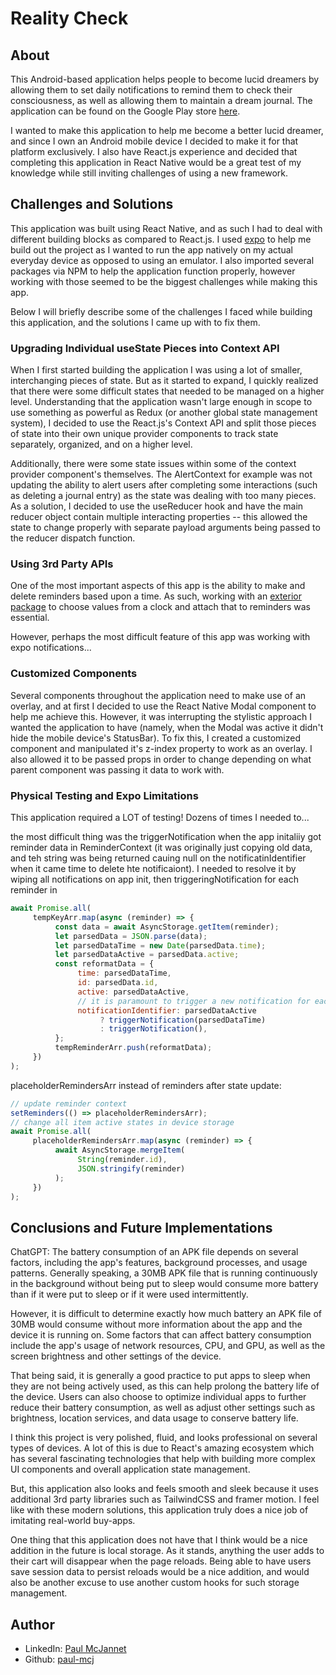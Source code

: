 # Reality Check

## About

This Android-based application helps people to become lucid dreamers by allowing them to set daily notifications to remind them to check their consciousness, as well as allowing them to maintain a dream journal. The application can be found on the Google Play store [here](https://beer-order-app-real.vercel.app/about).

I wanted to make this application to help me become a better lucid dreamer, and since I own an Android mobile device I decided to make it for that platform exclusively. I also have React.js experience and decided that completing this application in React Native would be a great test of my knowledge while still inviting challenges of using a new framework.

## Challenges and Solutions

This application was built using React Native, and as such I had to deal with different building blocks as compared to React.js. I used [expo](https://docs.expo.dev/) to help me build out the project as I wanted to run the app natively on my actual everyday device as opposed to using an emulator. I also imported several packages via NPM to help the application function properly, however working with those seemed to be the biggest challenges while making this app.

Below I will briefly describe some of the challenges I faced while building this application, and the solutions I came up with to fix them.

### Upgrading Individual useState Pieces into Context API

When I first started building the application I was using a lot of smaller, interchanging pieces of state. But as it started to expand, I quickly realized that there were some difficult states that needed to be managed on a higher level. Understanding that the application wasn't large enough in scope to use something as powerful as Redux (or another global state management system), I decided to use the React.js's Context API and split those pieces of state into their own unique provider components to track state separately, organized, and on a higher level.

Additionally, there were some state issues within some of the context provider component's themselves. The AlertContext for example was not updating the ability to alert users after completing some interactions (such as deleting a journal entry) as the state was dealing with too many pieces. As a solution, I decided to use the useReducer hook and have the main reducer object contain multiple interacting properties -- this allowed the state to change properly with separate payload arguments being passed to the reducer dispatch function.

### Using 3rd Party APIs

One of the most important aspects of this app is the ability to make and delete reminders based upon a time. As such, working with an [exterior package](https://www.npmjs.com/package/@react-native-community/datetimepicker) to choose values from a clock and attach that to reminders was essential.

However, perhaps the most difficult feature of this app was working with expo notifications...

### Customized Components

Several components throughout the application need to make use of an overlay, and at first I decided to use the React Native Modal component to help me achieve this. However, it was interrupting the stylistic approach I wanted the application to have (namely, when the Modal was active it didn't hide the mobile device's StatusBar). To fix this, I created a customized component and manipulated it's z-index property to work as an overlay. I also allowed it to be passed props in order to change depending on what parent component was passing it data to work with.

### Physical Testing and Expo Limitations

This application required a LOT of testing! Dozens of times I needed to...

the most difficult thing was the triggerNotification when the app initaliiy got reminder data in ReminderContext (it was originally just copying old data, and teh string was being returned cauing null on the notificatinIdentifier when it came time to delete hte notificaiont). I needed to resolve it by wiping all notifications on app init, then triggeringNotification for each reminder in

```javascript
await Promise.all(
     tempKeyArr.map(async (reminder) => {
          const data = await AsyncStorage.getItem(reminder);
          let parsedData = JSON.parse(data);
          let parsedDataTime = new Date(parsedData.time);
          let parsedDataActive = parsedData.active;
          const reformatData = {
               time: parsedDataTime,
               id: parsedData.id,
               active: parsedDataActive,
               // it is paramount to trigger a new notification for each reminder object that is about to be put into the reminder context. If this is not done here, then the notificationIdentifier prop would simply be "null" and thus the notification cannot be properly deleted/updated on the backend properly causing massive issues to app functionality.
               notificationIdentifier: parsedDataActive
                    ? triggerNotification(parsedDataTime)
                    : triggerNotification(),
          };
          tempReminderArr.push(reformatData);
     })
);
```

placeholderRemindersArr instead of reminders after state update:

```javascript
// update reminder context
setReminders(() => placeholderRemindersArr);
// change all item active states in device storage
await Promise.all(
     placeholderRemindersArr.map(async (reminder) => {
          await AsyncStorage.mergeItem(
               String(reminder.id),
               JSON.stringify(reminder)
          );
     })
);
```

## Conclusions and Future Implementations

ChatGPT:
The battery consumption of an APK file depends on several factors, including the app's features, background processes, and usage patterns. Generally speaking, a 30MB APK file that is running continuously in the background without being put to sleep would consume more battery than if it were put to sleep or if it were used intermittently.

However, it is difficult to determine exactly how much battery an APK file of 30MB would consume without more information about the app and the device it is running on. Some factors that can affect battery consumption include the app's usage of network resources, CPU, and GPU, as well as the screen brightness and other settings of the device.

That being said, it is generally a good practice to put apps to sleep when they are not being actively used, as this can help prolong the battery life of the device. Users can also choose to optimize individual apps to further reduce their battery consumption, as well as adjust other settings such as brightness, location services, and data usage to conserve battery life.

I think this project is very polished, fluid, and looks professional on several types of devices. A lot of this is due to React's amazing ecosystem which has several fascinating technologies that help with building more complex UI components and overall application state management.

But, this application also looks and feels smooth and sleek because it uses additional 3rd party libraries such as TailwindCSS and framer motion. I feel like with these modern solutions, this application truly does a nice job of imitating real-world buy-apps.

One thing that this application does not have that I think would be a nice addition in the future is local storage. As it stands, anything the user adds to their cart will disappear when the page reloads. Being able to have users save session data to persist reloads would be a nice addition, and would also be another excuse to use another custom hooks for such storage management.

## Author

-    LinkedIn: [Paul McJannet](https://www.linkedin.com/in/paul-mcjannet)
-    Github: [paul-mcj](https://github.com/paul-mcj)
